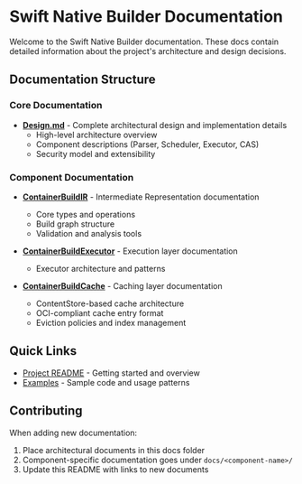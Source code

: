 # Swift Native Builder Documentation

Welcome to the Swift Native Builder documentation. These docs contain detailed information about the project's architecture and design decisions.

## Documentation Structure

### Core Documentation

- [**Design.md**](./Design.md) - Complete architectural design and implementation details
  - High-level architecture overview
  - Component descriptions (Parser, Scheduler, Executor, CAS)
  - Security model and extensibility

### Component Documentation

- [**ContainerBuildIR**](./ContainerBuildIR/) - Intermediate Representation documentation
  - Core types and operations
  - Build graph structure
  - Validation and analysis tools

- [**ContainerBuildExecutor**](./ContainerBuildExecutor/) - Execution layer documentation
  - Executor architecture and patterns

- [**ContainerBuildCache**](./ContainerBuildCache/) - Caching layer documentation
  - ContentStore-based cache architecture
  - OCI-compliant cache entry format
  - Eviction policies and index management

## Quick Links

- [Project README](../README.md) - Getting started and overview
- [Examples](../Sources/ContainerBuildDemo/) - Sample code and usage patterns

## Contributing

When adding new documentation:
1. Place architectural documents in this docs folder
2. Component-specific documentation goes under `docs/<component-name>/`
3. Update this README with links to new documents